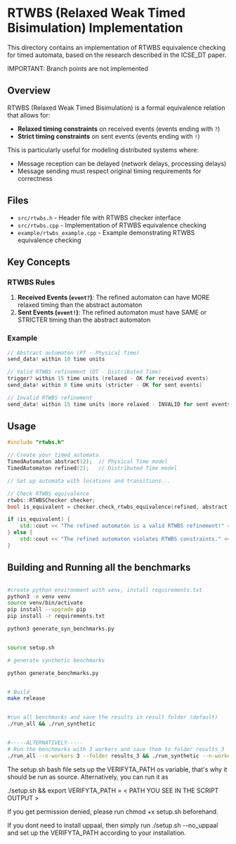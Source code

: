 # RTWBS (Relaxed Weak Timed Bisimulation) Implementation

This directory contains an implementation of RTWBS equivalence checking for timed automata, based on the research described in the ICSE_DT paper.

IMPORTANT: Branch points are not implemented
## Overview

RTWBS (Relaxed Weak Timed Bisimulation) is a formal equivalence relation that allows for:

- **Relaxed timing constraints** on received events (events ending with `?`)
- **Strict timing constraints** on sent events (events ending with `!`)

This is particularly useful for modeling distributed systems where:
- Message reception can be delayed (network delays, processing delays)
- Message sending must respect original timing requirements for correctness

## Files

- `src/rtwbs.h` - Header file with RTWBS checker interface
- `src/rtwbs.cpp` - Implementation of RTWBS equivalence checking
- `example/rtwbs_example.cpp` - Example demonstrating RTWBS equivalence checking

## Key Concepts

### RTWBS Rules

1. **Received Events (`event?`)**: The refined automaton can have MORE relaxed timing than the abstract automaton
2. **Sent Events (`event!`)**: The refined automaton must have SAME or STRICTER timing than the abstract automaton

### Example

```cpp
// Abstract automaton (PT - Physical Time)
send_data! within 10 time units

// Valid RTWBS refinement (DT - Distributed Time)  
trigger? within 15 time units (relaxed - OK for received events)
send_data! within 8 time units (stricter - OK for sent events)

// Invalid RTWBS refinement
send_data! within 15 time units (more relaxed - INVALID for sent events)
```

## Usage

```cpp
#include "rtwbs.h"

// Create your timed automata
TimedAutomaton abstract(2);  // Physical Time model
TimedAutomaton refined(2);   // Distributed Time model

// Set up automata with locations and transitions...

// Check RTWBS equivalence
rtwbs::RTWBSChecker checker;
bool is_equivalent = checker.check_rtwbs_equivalence(refined, abstract);

if (is_equivalent) {
    std::cout << "The refined automaton is a valid RTWBS refinement!" << std::endl;
} else {
    std::cout << "The refined automaton violates RTWBS constraints." << std::endl;
}
```

## Building and Running all the benchmarks

```bash

#create python environment with venv, install requirements.txt
python3 -m venv venv
source venv/bin/activate
pip install --upgrade pip
pip install -r requirements.txt

python3 generate_syn_benchmarks.py


source setup.sh

# generate synthetic benchmarks

python generate_benchmarks.py


# Build  
make release


#run all benchmarks and save the results in result folder (default)
./run_all && ./run_synthetic


#-----ALTERNATIVELY-----
# Run the benchmarks with 3 workers and save them to folder results_3
./run_all --n-workers 3 --folder results_3 && ./run_synthetic --n-workers 3 --folder results_3


```

The setup.sh bash file sets up the VERIFYTA_PATH os variable, that's why it should be run as source. Alternatively, you can run it as

./setup.sh && export VERIFYTA_PATH = < PATH YOU SEE IN THE SCRIPT OUTPUT >

If you get permission denied, please run chmod +x setup.sh beforehand. 

If you dont need to install uppaal, then simply run ./setup.sh --no_uppaal and set up the VERIFYTA_PATH according to your installation. 